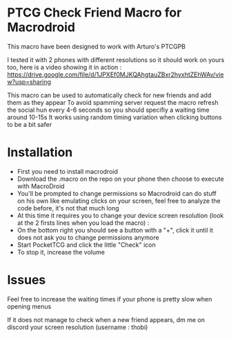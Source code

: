 # PTCG Check Friend Macro for Macrodroid

This macro have been designed to work with Arturo's PTCGPB

I tested it with 2 phones with different resolutions so it should work on yours too, here is a video showing it in action : 
https://drive.google.com/file/d/1JPXEf0MJKQAhgtauZBxr2hyxhtZEhWAv/view?usp=sharing

This macro can be used to automatically check for new friends and add them as they appear
To avoid spamming server request the macro refresh the social hun every 4-6 seconds so you should specifiy a waiting time around 10-15s 
It works using random timing variation when clicking buttons to be a bit safer

# Installation

- First you need to install macrodroid
- Download the .macro on the repo on your phone then choose to execute with MacroDroid
- You'll be prompted to change permissions so Macrodroid can do stuff on his own like emulating clicks on your screen, feel free to analyze the code before, it's not that much long
- At this time it requires you to change your device screen resolution (look at the 2 firsts lines when you load the macro) :
- On the bottom right you should see a button with a "+", click it until it does not ask you to change permissions anymore
- Start PocketTCG and click the little "Check" icon
- To stop it, increase the volume

# Issues

Feel free to increase the waiting times if your phone is pretty slow when opening menus

If it does not manage to check when a new friend appears, dm me on discord your screen resolution (username : thobi)

